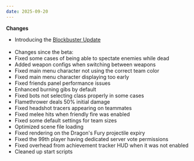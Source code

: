 ```yaml
---
date: 2025-09-20
---
```


**Changes**

* Introducing the [Blockbuster Update](/updates/blockbuster)<br/><br/>
* Changes since the beta:
* Fixed some cases of being able to spectate enemies while dead
* Added weapon configs when switching between weapons
* Fixed main menu character not using the correct team color
* Fixed main menu character displaying too early
* Fixed friends panel performance issues
* Enhanced burning gibs by default
* Fixed bots not selecting class properly in some cases
* Flamethrower deals 50% initial damage
* Fixed headshot tracers appearing on teammates
* Fixed melee hits when friendly fire was enabled
* Fixed some default settings for team sizes
* Optimized scene file loading
* Fixed rendering on the Dragon's Fury projectile expiry
* Fixed the 99th player having dedicated server vote permissions
* Fixed overhead from achievement tracker HUD when it was not enabled
* Cleaned up start scripts